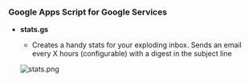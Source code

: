 ### Google Apps Script for Google Services

- **stats.gs**
    - Creates a handy stats for your exploding inbox. Sends an email every X hours (configurable) with a digest in the subject line

    ![stats.png](https://raw.githubusercontent.com/jeffjose/googleapps/master/images/stats.png)
